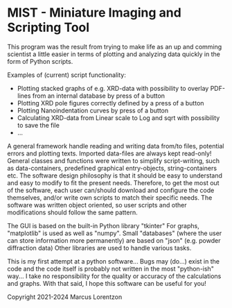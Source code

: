 # MIST - Miniature Imaging and Scripting Tool

This program was the result from trying to make life as an up and comming scientist a little easier in terms of plotting and analyzing data quickly in the form of Python scripts. 


Examples of (current) script functionality: 
* Plotting stacked graphs of e.g. XRD-data with possibility to overlay PDF-lines from an internal database by press of a button 
* Plotting XRD pole figures correctly defined by a press of a button
* Plotting Nanoindentation curves by press of a button
* Calculating XRD-data from Linear scale to Log and sqrt with possibility to save the file 
* ...

A general framework handle reading and writing data from/to files, potential errors and plotting texts. Imported data-files are always kept read-only! General classes and functions were written to simplify script-writing, such as data-containers, predefined graphical entry-objects, string-containers etc. 
The software design philosophy is that it should be easy to understand and easy to modify to fit the present needs. Therefore, to get the most out of the software, each user can/should download and configure the code themselves, and/or write own scripts to match their specific needs.
The software was written object oriented, so user scripts and other modifications should follow the same pattern. 


The GUI is based on the built-in Python library "tkinter"
For graphs, "matplotlib" is used as well as "numpy". 
Small "databases" (where the user can store information more permanently) are based on "json" (e.g. powder diffraction data)
Other libraries are used to handle various tasks.


This is my first attempt at a python software... Bugs may (do...) exist in the code and the code itself is probably not written in the most "python-ish" way... 
I take no responsibility for the quality or accuracy of the calculations and graphs.
With that said, I hope this software can be useful for you!



Copyright 2021-2024 Marcus Lorentzon


